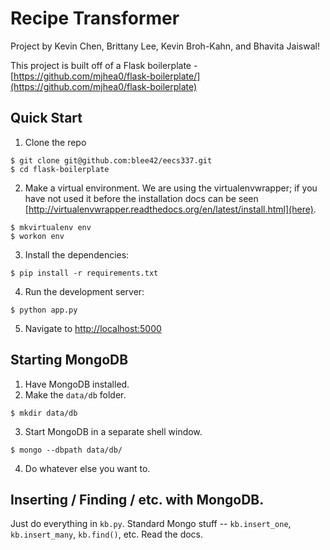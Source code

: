 # Recipe Transformer

Project by Kevin Chen, Brittany Lee, Kevin Broh-Kahn, and Bhavita Jaiswal!

This project is built off of a Flask boilerplate - [https://github.com/mjhea0/flask-boilerplate/](https://github.com/mjhea0/flask-boilerplate)

## Quick Start
1. Clone the repo
  ```
  $ git clone git@github.com:blee42/eecs337.git
  $ cd flask-boilerplate
  ```

2. Make a virtual environment.  We are using the virtualenvwrapper; if you have not used it before the installation docs can be seen [http://virtualenvwrapper.readthedocs.org/en/latest/install.html](here).
  ```
  $ mkvirtualenv env
  $ workon env
  ```

3. Install the dependencies:
  ```
  $ pip install -r requirements.txt
  ```

4. Run the development server:
  ```
  $ python app.py
  ```

5. Navigate to [http://localhost:5000](http://localhost:5000)

## Starting MongoDB
1. Have MongoDB installed.
2. Make the `data/db` folder.
  ```
  $ mkdir data/db
  ```
3. Start MongoDB in a separate shell window.
  ```
  $ mongo --dbpath data/db/
  ```
4. Do whatever else you want to.

## Inserting / Finding / etc. with MongoDB.
Just do everything in `kb.py`. Standard Mongo stuff -- `kb.insert_one`, `kb.insert_many`, `kb.find()`, etc. Read the docs.

